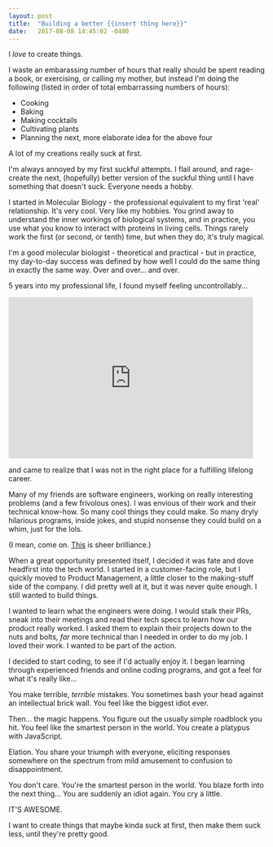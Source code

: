 ```yaml
---
layout: post
title:  "Building a better {{insert thing here}}"
date:   2017-08-08 14:45:02 -0400
---
```


I *love* to create things.

I waste an embarassing number of hours that really should be spent reading a book, or exercising, or calling my mother, but instead I'm doing the following (listed in order of total embarrassing numbers of hours):

* Cooking 
* Baking
* Making cocktails
* Cultivating plants
* Planning the next, more elaborate idea for the above four

A lot of my creations really suck at first. 

I'm always annoyed by my first suckful attempts. I flail around, and rage-create the next, (hopefully) better version of the suckful thing until I have something that doesn't suck. Everyone needs a hobby.

I started in Molecular Biology - the professional equivalent to my first 'real' relationship. It's very cool. Very like my hobbies. You grind away to understand the inner workings of biological systems, and in practice, you use what you know to interact with proteins in living cells. Things rarely work the first (or second, or tenth) time, but when they do, it's truly magical.  

I'm a good molecular biologist - theoretical and practical - but in practice, my day-to-day success was defined by how well I could do the same thing in exactly the same way. Over and over... and over.

5 years into my professional life, I found myself feeling uncontrollably...

<iframe src="https://giphy.com/embed/WEjAZ7sC1m8bm" width="480" height="317" frameBorder="0" class="giphy-embed" allowFullScreen></iframe><p><a href="https://giphy.com/gifs/who-cares-no-one-care-WEjAZ7sC1m8bm"></a></p>

and came to realize that I was not in the right place for a fulfilling lifelong career.

Many of my friends are software engineers, working on really interesting problems (and a few frivolous ones). I was envious of their work and their technical know-how. So many cool things they could make. So many dryly hilarious programs, inside jokes, and stupid nonsense they could build on a whim, just for the lols. 

(I mean, come on. [This](http://terriblecolors.com/) is sheer brilliance.)

When a great opportunity presented itself, I decided it was fate and dove headfirst into the tech world. I started in a customer-facing role, but I quickly moved to Product Management, a little closer to the making-stuff side of the company. I did pretty well at it, but it was never quite enough. I still wanted to build things. 

I wanted to learn what the engineers were doing. I would stalk their PRs, sneak into their meetings and read their tech specs to learn how our product really worked. I asked them to explain their projects down to the nuts and bolts, *far* more technical than I needed in order to do my job. I loved their work. I wanted to be part of the action.

I decided to start coding, to see if I'd actually enjoy it. I began learning through experienced friends and online coding programs, and got a feel for what it's really like... 

You make terrible, *terrible* mistakes. You sometimes bash your head against an intellectual brick wall. You feel like the biggest idiot ever.

Then... the magic happens. You figure out the usually simple roadblock you hit. You feel like the smartest person in the world. You create a platypus with JavaScript.

<blockquote class="imgur-embed-pub" lang="en" data-id="a/If9hD"><a href="//imgur.com/If9hD"></a></blockquote><script async src="//s.imgur.com/min/embed.js" charset="utf-8"></script>

Elation. You share your triumph with everyone, eliciting responses somewhere on the spectrum from mild amusement to confusion to disappointment. 

You don't care. You're the smartest person in the world. You blaze forth into the next thing... You are suddenly an idiot again. You cry a little. 

IT'S AWESOME.

I want to create things that maybe kinda suck at first, then make them suck less, until they're pretty good.

